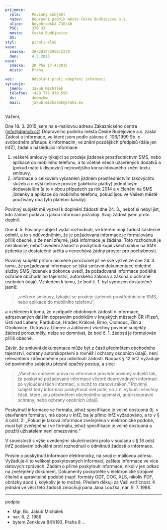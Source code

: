 ```yaml
---
prijemce: 
  role:     Povinný subjekt
  nazev:    Dopravní podnik města České Budějovice a.s.
  ulice:    Novohradská 738/40
  PSC:      370 33
  mesto:    Česká Budějovice
  DS:       
styl:       pirati-klub
vase:
  znacka:   30/2015/2958/2279
  den:      4.5.2015
nase:
  znacka:   ZK Pha 17-4/2015
  misto:    Praha

vec:        Odvolání proti odepření informací
vyrizuje:   
  jmeno:    Jakub Michálek
  telefon:  +420 775 978 550
  ds:       4memzkm
  mail:     jakub.michalek@praha.eu
---
```


Vážení,

Dne 18. 3. 2015 jsem na e-mailovou adresu Zákaznického centra (info@dpmcb.cz) Dopravního podniku města České Budějovice a.s. zaslal Žádost o informace, ve které jsem podle zákona č. 106/1999 Sb. o svobodném přístupu k informacím, ve znění pozdějších předpisů (dále jen InfZ), žádal o následující informace:

1. veškeré smlouvy týkající se prodeje jízdenek prostřednictívm SMS, nebo aplikace do mobilního telefonu, a to včetně všech uzavřených dodatků a (pokud máte k dispozici) nejnovějšího konsolidovaného znění textu smlouvy,
2. informace o celkovém vybraném jízdném prostřednictvím takovýchto služeb a o výši celkové provize (jakékoliv platby) jednotlivým dodavatelům (a to v obou případech za rok 2014 a v členění na SMS jízdenky a aplikace do mobilního telefonu, pokud jsou ve Vašem městě používány oba tyto platební kanály).

Povinný subjekt mě vyzval k doplnění žádosti dne 24. 3., neboť si nebyl jist, kdo žádost podává a jakou informaci požaduji. Svoji žádost jsem proto doplnil. 

Dne 4. 5. Povinný subjekt vydal rozhodnutí, ve kterém moji žádost částečně odmítl, a to s odůvodněním, že je požadovaná informace je formulována příliš obecně, a že není zřejmé, jaká informace je žádána. Toto rozhodnutí je nezákonné, neboť uvedení žádost o poskytnutí kopií všech smluv na SMS jízdenky je dostatečně určitá a nenechává žádný prostor pro pochybnosti.

Povinný subjekt přitom nicméně porozuměl již ve své výzvě ze dne 24. 3. tomu, že požadovaná informace se týká smluvní dokumentace ohledně služby SMS jízdenek a dokonce uvedl, že požadovaná informace podléhá ochraně obchodního tajemství, autorského zákona a zákona o ochraně osobních údajů. Vzhledem k tomu, že bod č. 1. byl vymezen dostatečně jasně: 

> „veškeré smlouvy, týkající se prodeje jízdenek prostřednictvím SMS, nebo aplikace do mobilního telefonu“, 

a vzhledem k tomu, že v případě obdobných žádostí o informace, adresovaných dalším dopravním podnikům v krajských městech ČR (Plzeň, Ústí nad Labem, Pardubice, Hradec Králové, Brno, Olomouc, Zlín a Otrokovice, Ostrava a Liberec a Jablonec) všechny povinné subjekty žádosti porozuměly, nelze se domnívat, že bod č. 1. žádosti je formulován příliš obecně. 

Závěr, že smluvní dokumentace může být z části předmětem obchodního tajemství, ochrany autorskoprávní a rovněž i ochrany osobních údajů, není relevantním zdůvodněním pro odmítnutí žádosti. Naopak § 12 InfZ vyžaduje od povinného subjektu přesně opačný postup, a sice: 
> „Všechna omezení práva na informace provede povinný subjekt tak, že poskytne požadované informace včetně doprovodných informací po vyloučení těch informací, u nichž to stanoví zákon.“ 
Povinný subjekt tedy informaci poskytnout měl poté, co z ní vyloučil všechny části, které jsou předmětem obchodního tajemství, autorskoprávní ochrany, nebo ochrany osobních údajů. 

Poskytnutí informace ve formátu, jehož specifikace je volně dostupná (tj. v otevřeném formátu), má oporu v InfZ, ba je přímo InfZ vyžadováno, a to v § 4 odst. 2: „Pokud je taková informace zveřejněna v elektronické podobě, musí být zveřejněna i ve formátu, jehož specifikace je volně dostupná a použití uživatelem není omezováno.“

V souvislosti s výše uvedenými skutečnostmi proto v souladu s § 16 odst. InfZ podávám odvolání proti rozhodnutí o odmítnutí žádosti o informace.

Prosím o poskytnutí informace elektronicky, na svoji e-mailovou adresu. Vyžaduje-li to velikost poskytovaných informací, zašlete informace ve
více datových zprávách. Žádám o přímé poskytnutí informace, nikoliv jen odkaz na zveřejněný dokument. Dokumenty poskytněte v elektronické strojově čitelné a upravitelné podobě (např. formáty ODT, DOC, XLS, nikoliv PDF, obrázky apod.), kdykoliv je to možné. Předem děkuji za
Vaši vstřícnost. K jednání ve věci této žádosti zmocňuji pana Jana Loužka, nar. 9. 7. 1986.

---
podpis: 
  - Mgr. Bc. Jakub Michálek
  - nar. 6. 2. 1989
  - bytem Zenklova 841/193, Praha 8
...
